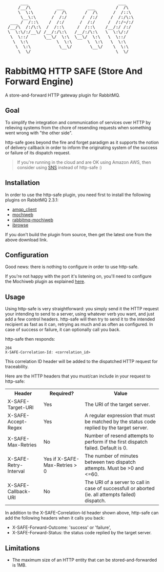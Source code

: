 <pre>
      ___                                   ___                  ___           ___           ___         ___     
     /__/\          ___         ___        /  /\                /  /\         /  /\         /  /\       /  /\    
     \  \:\        /  /\       /  /\      /  /::\              /  /:/_       /  /::\       /  /:/_     /  /:/_   
      \__\:\      /  /:/      /  /:/     /  /:/\:\            /  /:/ /\     /  /:/\:\     /  /:/ /\   /  /:/ /\  
  ___ /  /::\    /  /:/      /  /:/     /  /:/~/:/           /  /:/ /::\   /  /:/~/::\   /  /:/ /:/  /  /:/ /:/_ 
 /__/\  /:/\:\  /  /::\     /  /::\    /__/:/ /:/           /__/:/ /:/\:\ /__/:/ /:/\:\ /__/:/ /:/  /__/:/ /:/ /\
 \  \:\/:/__\/ /__/:/\:\   /__/:/\:\   \  \:\/:/            \  \:\/:/~/:/ \  \:\/:/__\/ \  \:\/:/   \  \:\/:/ /:/
  \  \::/      \__\/  \:\  \__\/  \:\   \  \::/              \  \::/ /:/   \  \::/       \  \::/     \  \::/ /:/ 
   \  \:\           \  \:\      \  \:\   \  \:\               \__\/ /:/     \  \:\        \  \:\      \  \:\/:/  
    \  \:\           \__\/       \__\/    \  \:\                /__/:/       \  \:\        \  \:\      \  \::/   
     \__\/                                 \__\/                \__\/         \__\/         \__\/       \__\/    
</pre>

RabbitMQ HTTP SAFE (Store And Forward Engine)
=============================================

A store-and-forward HTTP gateway plugin for RabbitMQ.

## Goal

To simplify the integration and communication of services over HTTP by relieving systems from the chore of resending requests when something went wrong with "the other side".

http-safe goes beyond the fire and forget paradigm as it supports the notion of delivery callback in order to inform the originating system of the success or failure of its dispatch request. 

> If you're running in the cloud and are OK using Amazon AWS, then consider using [SNS](http://aws.amazon.com/sns/) instead of http-safe :)

## Installation

In order to use the http-safe plugin, you need first to install the following plugins on RabbitMQ 2.3.1:

- [amqp_client](http://www.rabbitmq.com/releases/plugins/v2.3.1/amqp_client-2.3.1.ez)
- [mochiweb](http://www.rabbitmq.com/releases/plugins/v2.3.1/mochiweb-2.3.1.ez)
- [rabbitmq-mochiweb](http://www.rabbitmq.com/releases/plugins/v2.3.1/rabbitmq-mochiweb-2.3.1.ez)
- [ibrowse](https://github.com/downloads/ddossot/rabbitmq-ibrowse-wrapper/ibrowse-2.1.3-rmq0.0.0-git6ed0f3e.ez)

If you don't build the plugin from source, then get the latest one from the above download link.

## Configuration

Good news: there is nothing to configure in order to use http-safe.

If you're not happy with the port it's listening on, you'll need to configure the Mochiweb plugin as explained [here](http://hg.rabbitmq.com/rabbitmq-mochiweb/file/rabbitmq_v2_3_1/README).

## Usage

Using http-safe is very straightforward: you simply send it the HTTP request your intending to send to a server, using whatever verb you want, and just add a few control headers. http-safe will then try to send it to the intended recipient as fast as it can, retrying as much and as often as configured. In case of success or failure, it can optionally call you back.

http-safe then responds:

    204
    X-SAFE-Correlation-Id: <correlation_id>

This correlation ID header will be added to the dispatched HTTP request for traceability.

Here are the HTTP headers that you must/can include in your request to http-safe:

<table>
<tr><th>Header</th><th>Required?</th><th>Value</th></tr>
<tr><td>X-SAFE-Target-URI</td><td>Yes</td><td>The URI of the target server.</td></tr>
<tr><td>X-SAFE-Accept-Regex</td><td>Yes</td><td>A regular expression that must be matched by the status code replied by the target server.</td></tr>
<tr><td>X-SAFE-Max-Retries</td><td>No</td><td>Number of resend attempts to perform if the first dispatch failed. Default is 0.</td></tr>
<tr><td>X-SAFE-Retry-Interval</td><td>Yes if X-SAFE-Max-Retries &gt; 0</td><td>The number of minutes between two dispatch attempts. Must be &gt;0 and &lt;=60.</td></tr>
<tr><td>X-SAFE-Callback-URI</td><td>No</td><td>The URI of a server to call in case of successfull or aborted (ie. all attempts failed) dispatch.</td></tr>
<table>

In addition to the X-SAFE-Correlation-Id header shown above, http-safe can add the following headers when it calls you back:

- X-SAFE-Forward-Outcome: 'success' or 'failure',
- X-SAFE-Forward-Status: the status code replied by the target server.

## Limitations

* The maximum size of an HTTP entity that can be stored-and-forwarded is 1MB.

